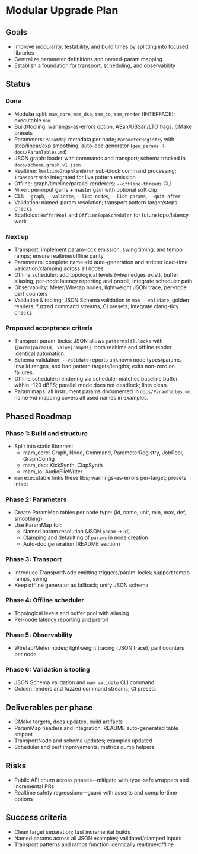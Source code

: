 # Modular Upgrade Plan

## Goals
- Improve modularity, testability, and build times by splitting into focused libraries
- Centralize parameter definitions and named-param mapping
- Establish a foundation for transport, scheduling, and observability

## Status

### Done
- Modular split: `mam_core`, `mam_dsp`, `mam_io`, `mam_render` (INTERFACE); executable `mam`
- Build/tooling: warnings-as-errors option, ASan/UBSan/LTO flags, CMake presets
- Parameters: `ParamMap` metadata per node; `ParameterRegistry` with step/linear/exp smoothing; auto-doc generator (`gen_params` → `docs/ParamTables.md`)
- JSON graph: loader with commands and transport; schema tracked in `docs/schema.graph.v1.json`
- Realtime: `RealtimeGraphRenderer` sub-block command processing; `TransportNode` integrated for live pattern emission
- Offline: graph/timeline/parallel renderers; `--offline-threads` CLI
- Mixer: per-input gains + master gain with optional soft clip
- CLI: `--graph`, `--validate`, `--list-nodes`, `--list-params`, `--quit-after`
- Validation: named-param resolution; transport pattern target/steps checks
- Scaffolds: `BufferPool` and `OfflineTopoScheduler` for future topo/latency work

### Next up
- Transport: implement param-lock emission, swing timing, and tempo ramps; ensure realtime/offline parity
- Parameters: complete name→id auto-generation and stricter load-time validation/clamping across all nodes
- Offline scheduler: add topological levels (when edges exist), buffer aliasing, per-node latency reporting and preroll; integrate scheduler path
- Observability: Meter/Wiretap nodes, lightweight JSON trace, per-node perf counters
- Validation & tooling: JSON Schema validation in `mam --validate`, golden renders, fuzzed command streams, CI presets; integrate clang-tidy checks

### Proposed acceptance criteria
- Transport param-locks: JSON allows `patterns[i].locks` with `{param|paramId, value|rampMs}`; both realtime and offline render identical automation.
- Schema validation: `--validate` reports unknown node types/params, invalid ranges, and bad pattern targets/lengths; exits non-zero on failures.
- Offline scheduler: rendering via scheduler matches baseline buffer within -120 dBFS; parallel mode does not deadlock; lints clean.
- Param maps: all instrument params documented in `docs/ParamTables.md`; name→id mapping covers all used names in examples.

## Phased Roadmap

### Phase 1: Build and structure
- Split into static libraries:
  - mam_core: Graph, Node, Command, ParameterRegistry, JobPool, GraphConfig
  - mam_dsp: KickSynth, ClapSynth
  - mam_io: AudioFileWriter
- `mam` executable links these libs; warnings-as-errors per-target; presets intact

### Phase 2: Parameters
- Create ParamMap tables per node type: {id, name, unit, min, max, def, smoothing}
- Use ParamMap for:
  - Named param resolution (JSON `param` → id)
  - Clamping and defaulting of `params` in node creation
  - Auto-doc generation (README section)

### Phase 3: Transport
- Introduce TransportNode emitting triggers/param-locks; support tempo ramps, swing
- Keep offline generator as fallback; unify JSON schema

### Phase 4: Offline scheduler
- Topological levels and buffer pool with aliasing
- Per-node latency reporting and preroll

### Phase 5: Observability
- Wiretap/Meter nodes; lightweight tracing (JSON trace), perf counters per node

### Phase 6: Validation & tooling
- JSON Schema validation and `mam validate` CLI command
- Golden renders and fuzzed command streams; CI presets

## Deliverables per phase
- CMake targets, docs updates, build artifacts
- ParamMap headers and integration; README auto-generated table snippet
- TransportNode and schema updates; examples updated
- Scheduler and perf improvements; metrics dump helpers

## Risks
- Public API churn across phases—mitigate with type-safe wrappers and incremental PRs
- Realtime safety regressions—guard with asserts and compile-time options

## Success criteria
- Clean target separation; fast incremental builds
- Named params across all JSON examples; validated/clamped inputs
- Transport patterns and ramps function identically realtime/offline

